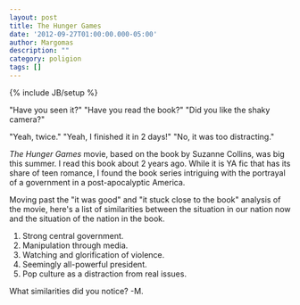 ```yaml
---
layout: post
title: The Hunger Games
date: '2012-09-27T01:00:00.000-05:00'
author: Margomas
description: ""
category: poligion
tags: []
---
```

{% include JB/setup %}

"Have you seen it?" "Have you read the book?"
"Did you like the shaky camera?"

"Yeah, twice." "Yeah, I finished it in 2 days!" "No, it was too
distracting."

_The Hunger Games_ movie, based on the book by Suzanne Collins, was
big this summer. I read this book about 2 years ago. While it is YA
fic that has its share of teen romance, I found the book series
intriguing with the portrayal of a government in a post-apocalyptic
America.

Moving past the "it was good" and "it stuck close to the book"
analysis of the movie, here's a list of similarities between the
situation in our nation now and the situation of the nation in the
book.

1. Strong central government.
2. Manipulation through media.
3. Watching and glorification of violence.
4. Seemingly all-powerful president.
5. Pop culture as a distraction from real issues.


What similarities did you notice?
-M.

